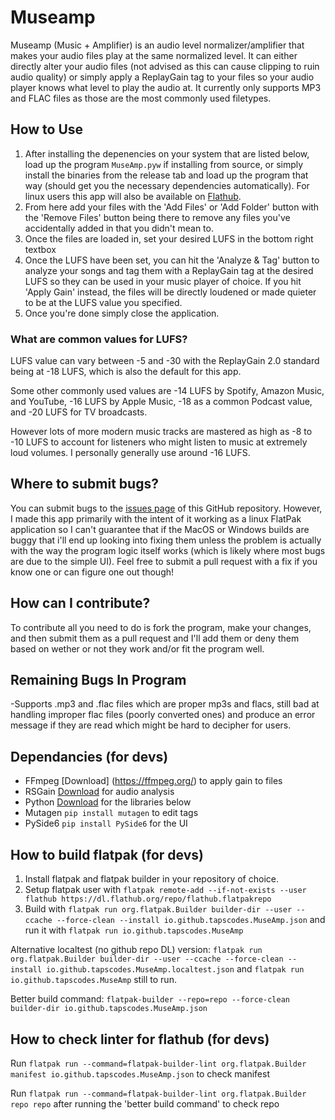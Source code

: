 # Museamp
Museamp (Music + Amplifier) is an audio level normalizer/amplifier that makes your audio files play at the same normalized level. It can either directly alter your audio files (not advised as this can cause clipping to ruin audio quality) or simply apply a ReplayGain tag to your files so your audio player knows what level to play the audio at. It currently only supports MP3 and FLAC files as those are the most commonly used filetypes.

## How to Use
1. After installing the depenencies on your system that are listed below, load up the program ```MuseAmp.pyw``` if installing from source, or simply install the binaries from the release tab and load up the program that way (should get you the necessary dependencies automatically). For linux users this app will also be available on [Flathub](https://flathub.org/).
2. From here add your files with the 'Add Files' or 'Add Folder' button with the 'Remove Files' button being there to remove any files you've accidentally added in that you didn't mean to.
3. Once the files are loaded in, set your desired LUFS in the bottom right textbox
4. Once the LUFS have been set, you can hit the 'Analyze & Tag' button to analyze your songs and tag them with a ReplayGain tag at the desired LUFS so they can be used in your music player of choice. If you hit 'Apply Gain' instead, the files will be directly loudened or made quieter to be at the LUFS value you specified.
5. Once you're done simply close the application.

### What are common values for LUFS?
LUFS value can vary between -5 and -30 with the ReplayGain 2.0 standard being at -18 LUFS, which is also the default for this app.  

Some other commonly used values are -14 LUFS by Spotify, Amazon Music, and YouTube, -16 LUFS by Apple Music, -18 as a common Podcast value, and -20 LUFS for TV broadcasts. 

However lots of more modern music tracks are mastered as high as -8 to -10 LUFS to account for listeners who might listen to music at extremely loud volumes. I personally generally use around -16 LUFS.

## Where to submit bugs?
You can submit bugs to the [issues page](https://github.com/tapscodes/MuseAmp/issues) of this GitHub repository. However, I made this app primarily with the intent of it working as a linux FlatPak application so I can't guarantee that if the MacOS or Windows builds are buggy that i'll end up looking into fixing them unless the problem is actually with the way the program logic itself works (which is likely where most bugs are due to the simple UI). Feel free to submit a pull request with a fix if you know one or can figure one out though!

## How can I contribute?
To contribute all you need to do is fork the program, make your changes, and then submit them as a pull request and I'll add them or deny them based on wether or not they work and/or fit the program well.

## Remaining Bugs In Program
-Supports .mp3 and .flac files which are proper mp3s and flacs, still bad at handling improper flac files (poorly converted ones) and produce an error message if they are read which might be hard to decipher for users.

## Dependancies (for devs)
- FFmpeg [Download] (https://ffmpeg.org/) to apply gain to files
- RSGain [Download](https://github.com/complexlogic/rsgain) for audio analysis
- Python [Download](https://www.python.org/downloads/) for the libraries below
- Mutagen ```pip install mutagen``` to edit tags
- PySide6 ```pip install PySide6``` for the UI

## How to build flatpak (for devs)
1. Install flatpak and flatpak builder in your repository of choice.
2. Setup flatpak user with ```flatpak remote-add --if-not-exists --user flathub https://dl.flathub.org/repo/flathub.flatpakrepo``` 
3. Build with ```flatpak run org.flatpak.Builder builder-dir --user --ccache --force-clean --install io.github.tapscodes.MuseAmp.json``` and run it with ```flatpak run io.github.tapscodes.MuseAmp```

Alternative localtest (no github repo DL) version: ```flatpak run org.flatpak.Builder builder-dir --user --ccache --force-clean --install io.github.tapscodes.MuseAmp.localtest.json``` and ```flatpak run io.github.tapscodes.MuseAmp``` still to run.

Better build command: ```flatpak-builder --repo=repo --force-clean builder-dir io.github.tapscodes.MuseAmp.json```

## How to check linter for flathub (for devs)
Run ```flatpak run --command=flatpak-builder-lint org.flatpak.Builder manifest io.github.tapscodes.MuseAmp.json``` to check manifest

Run ```flatpak run --command=flatpak-builder-lint org.flatpak.Builder repo repo``` after running the 'better build command' to check repo